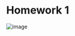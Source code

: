 # Homework 1

![image](https://user-images.githubusercontent.com/44172451/168339060-08da9ad9-fc8a-4924-8588-af3fd26e8b53.png)
